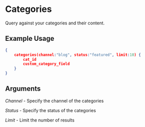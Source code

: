 # Categories

Query against your categories and their content.

## Example Usage

```json
{
    categories(channel:"blog", status:"featured", limit:10) {
        cat_id
        custom_category_field
	}
}
```

## Arguments

*Channel* - Specify the channel of the categories

*Status* - Specify the status of the categories

*Limit* - Limit the number of results
